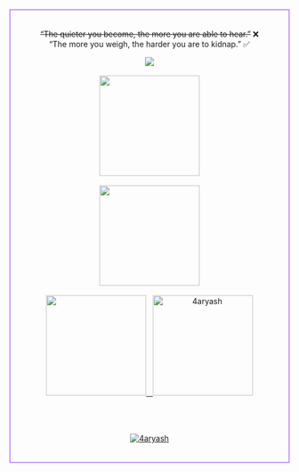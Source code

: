 <div align="center" style="border: 2px solid #BF91F3; padding: 20px; max-width: 600px; margin: 0 auto;">
  <p> <s>“The quieter you become, the more you are able to hear.”</s> ❌<br>
  “The more you weigh, the harder you are to kidnap.” ✅</p>
  <img src="https://i.pinimg.com/originals/a4/b2/cf/a4b2cf52d8ed2e49e10c7eecca6777a3.gif"/> </br></br>
  
  <!--=================================== MY STATS ===================================-->
<div align="center">
<a href="https://github.com/4aryash">
<img src="http://github-profile-summary-cards.vercel.app/api/cards/profile-details?username=4aryash&theme=onedark" height="180em" /> <br/><br/>
<img src="https://github-readme-streak-stats.herokuapp.com?user=4aryash&theme=one-dark-pro&fire=EB197C&border=EBDD83&ring=EBB250" height="180em" /> <br/><br/>
<img src="http://github-profile-summary-cards.vercel.app/api/cards/stats?username=4aryash&theme=onedark" height="180em" />&nbsp;&nbsp;&nbsp;<img height="180em" src="https://github-readme-stats.vercel.app/api/top-langs/?username=4aryash&langs_count=8&theme=onedark" alt=4aryash /> <br/><br/>
<!--
<img align="center" src="https://github-readme-activity-graph.vercel.app/graph?username=4aryash&theme=one-dark" alt="4aryash Activities"/>
-->
</div>
  <br/><br/>
  <p align="center"> <img src="https://komarev.com/ghpvc/?username=4aryash&color=F6882C" alt="4aryash" /> </p>
</div>
